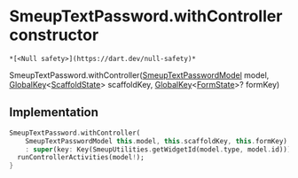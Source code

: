 


# SmeupTextPassword.withController constructor




    *[<Null safety>](https://dart.dev/null-safety)*



SmeupTextPassword.withController([SmeupTextPasswordModel](../../smeup_models_widgets_smeup_text_password_model/SmeupTextPasswordModel-class.md) model, [GlobalKey](https://api.flutter.dev/flutter/widgets/GlobalKey-class.html)&lt;[ScaffoldState](https://api.flutter.dev/flutter/material/ScaffoldState-class.html)> scaffoldKey, [GlobalKey](https://api.flutter.dev/flutter/widgets/GlobalKey-class.html)&lt;[FormState](https://api.flutter.dev/flutter/widgets/FormState-class.html)>? formKey)





## Implementation

```dart
SmeupTextPassword.withController(
    SmeupTextPasswordModel this.model, this.scaffoldKey, this.formKey)
    : super(key: Key(SmeupUtilities.getWidgetId(model.type, model.id))) {
  runControllerActivities(model!);
}
```







